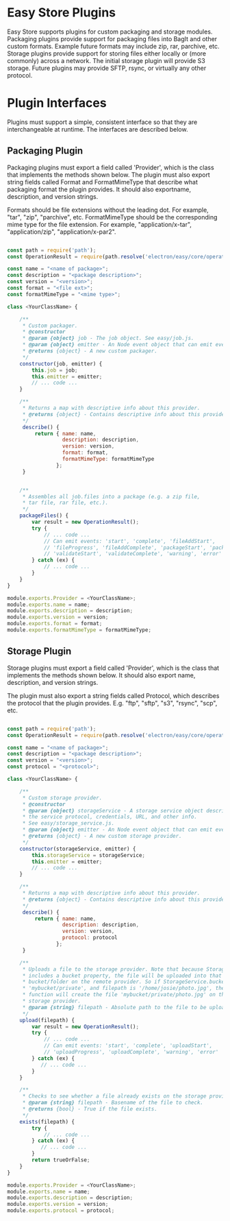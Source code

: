 # Easy Store Plugins

Easy Store supports plugins for custom packaging and storage modules.
Packaging plugins provide support for packaging files into BagIt and other
custom formats. Example future formats may include zip, rar, parchive, etc.
Storage plugins provide support for storing files either locally or (more
commonly) across a network. The initial storage plugin will provide S3 storage.
Future plugins may provide SFTP, rsync, or virtually any other protocol.

# Plugin Interfaces

Plugins must support a simple, consistent interface so that they are
interchangeable at runtime. The interfaces are described below.

## Packaging Plugin

Packaging plugins must export a field called 'Provider', which is the
class that implements the methods shown below. The plugin must also export
string fields called Format and FormatMimeType that describe what packaging
format the plugin provides. It should also exportname, description, and
version strings.

Formats should be file extensions without the leading dot. For example,
"tar", "zip", "parchive", etc. FormatMimeType should be the corresponding
mime type for the file extension. For example, "application/x-tar",
"application/zip", "application/x-par2".


```javascript

const path = require('path');
const OperationResult = require(path.resolve('electron/easy/core/operation_result'));

const name = "<name of package>";
const description = "<package description>";
const version = "<version>";
const format = "<file ext>";
const formatMimeType = "<mime type>";

class <YourClassName> {

    /**
     * Custom packager.
     * @constructor
     * @param {object} job - The job object. See easy/job.js.
     * @param {object} emitter - An Node event object that can emit events
     * @returns {object} - A new custom packager.
     */
    constructor(job, emitter) {
        this.job = job;
        this.emitter = emitter;
        // ... code ...
    }

    /**
     * Returns a map with descriptive info about this provider.
     * @returns {object} - Contains descriptive info about this provider.
     */
     describe() {
         return { name: name,
                  description: description,
                  version: version,
                  format: format,
                  formatMimeType: formatMimeType
                };
     }


    /**
     * Assembles all job.files into a package (e.g. a zip file,
     * tar file, rar file, etc.).
     */
    packageFiles() {
        var result = new OperationResult();
        try {
            // ... code ...
            // Can emit events: 'start', 'complete', 'fileAddStart',
            // 'fileProgress', 'fileAddComplete', 'packageStart', 'packageComplete',
            // 'validateStart', 'validateComplete', 'warning', 'error'
        } catch (ex) {
            // ... code ...
        }
    }
}

module.exports.Provider = <YourClassName>;
module.exports.name = name;
module.exports.description = description;
module.exports.version = version;
module.exports.format = format;
module.exports.formatMimeType = formatMimeType;

```

## Storage Plugin

Storage plugins must export a field called 'Provider', which is the
class that implements the methods shown below. It should also export
name, description, and version strings.

The plugin must also export a string fields called Protocol,
which describes the protocol that the plugin provides. E.g. "ftp",
"sftp", "s3", "rsync", "scp", etc.


```javascript

const path = require('path');
const OperationResult = require(path.resolve('electron/easy/core/operation_result'));

const name = "<name of package>";
const description = "<package description>";
const version = "<version>";
const protocol = "<protocol>";

class <YourClassName> {

    /**
     * Custom storage provider.
     * @constructor
     * @param {object} storageService - A storage service object describing
     * the service protocol, credentials, URL, and other info.
     * See easy/storage_service.js.
     * @param {object} emitter - An Node event object that can emit events
     * @returns {object} - A new custom storage provider.
     */
    constructor(storageService, emitter) {
        this.storageService = storageService;
        this.emitter = emitter;
        // ... code ...
    }

    /**
     * Returns a map with descriptive info about this provider.
     * @returns {object} - Contains descriptive info about this provider.
     */
     describe() {
         return { name: name,
                  description: description,
                  version: version,
                  protocol: protocol
                };
     }

    /**
     * Uploads a file to the storage provider. Note that because StorageService
     * includes a bucket property, the file will be uploaded into that
     * bucket/folder on the remote provider. So if StorageService.bucket is
     * 'mybucket/private', and filepath is '/home/josie/photo.jpg', the upload
     * function will create the file 'mybucket/private/photo.jpg' on the remote
     * storage provider.
     * @param {string} filepath - Absolute path to the file to be uploaded.
     */
    upload(filepath) {
        var result = new OperationResult();
        try {
            // ... code ...
            // Can emit events: 'start', 'complete', 'uploadStart',
            // 'uploadProgress', 'uploadComplete', 'warning', 'error'
        } catch (ex) {
           // ... code ...
        }
    }

    /**
     * Checks to see whether a file already exists on the storage provider.
     * @param {string} filepath - Basename of the file to check.
     * @returns {bool} - True if the file exists.
     */
    exists(filepath) {
        try {
            // ... code ...
        } catch (ex) {
           // ... code ...
        }
        return trueOrFalse;
    }
}

module.exports.Provider = <YourClassName>;
module.exports.name = name;
module.exports.description = description;
module.exports.version = version;
module.exports.protocol = protocol;

```

